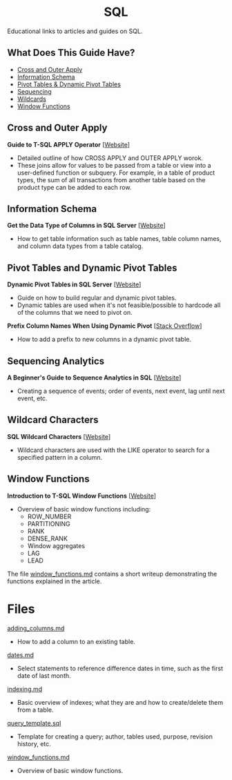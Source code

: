 <h1 align="center">SQL</h1>

Educational links to articles and guides on SQL.

## What Does This Guide Have?

* [Cross and Outer Apply](#cross-and-outer-apply)
* [Information Schema](#information-schema)
* [Pivot Tables & Dynamic Pivot Tables](#pivot-tables-and-dynamic-pivot-tables)
* [Sequencing](#sequencing-analytics)
* [Wildcards](#wildcard-characters)
* [Window Functions](#window-functions)

## Cross and Outer Apply

**Guide to T-SQL APPLY Operator** [[Website](https://thwack.solarwinds.com/groups/data-driven/b/blog/posts/what-is-sql-cross-apply-guide-to-t-sql-apply-operator)]
* Detailed outline of how CROSS APPLY and OUTER APPLY worok.
* These joins allow for values to be passed from a table or view into a user-defined function or subquery. For example, in a table of product types, the sum of all transactions from another table based on the product type can be added to each row.

## Information Schema

**Get the Data Type of Columns in SQL Server** [[Website](https://datatofish.com/data-type-columns-sql-server/)]
* How to get table information such as table names, table column names, and column data types from a table catalog.

## Pivot Tables and Dynamic Pivot Tables

**Dynamic Pivot Tables in SQL Server** [[Website](https://www.sqlshack.com/dynamic-pivot-tables-in-sql-server/)]
* Guide on how to build regular and dynamic pivot tables.
* Dynamic tables are used when it's not feasible/possible to hardcode all of the columns that we need to pivot on.

**Prefix Column Names When Using Dynamic Pivot** [[Stack Overflow](https://stackoverflow.com/questions/40028251/prefix-column-names-when-using-dynamic-pivot)]
* How to add a prefix to new columns in a dynamic pivot table.

## Sequencing Analytics

**A Beginner's Guide to Sequence Analytics in SQL** [[Website](https://www.motifanalytics.com/posts/a-beginners-guide-to-sequence-analytics-in-sql)]
* Creating a sequence of events; order of events, next event, lag until next event, etc.

## Wildcard Characters

**SQL Wildcard Characters** [[Website](https://www.w3schools.com/sql/sql_wildcards.asp)]
* Wildcard characters are used with the LIKE operator to search for a specified pattern in a column.

## Window Functions

**Introduction to T-SQL Window Functions** [[Website](https://www.red-gate.com/simple-talk/databases/sql-server/t-sql-programming-sql-server/introduction-to-t-sql-window-functions/)]
* Overview of basic window functions including:
  * ROW_NUMBER
  * PARTITIONING
  * RANK
  * DENSE_RANK
  * Window aggregates
  * LAG
  * LEAD
 
The file [window_functions.md](Resources/sql_files/window_functions.md) contains a short writeup demonstrating the functions explained in the article.

# Files
[adding_columns.md](sql_files/adding_columns.md)
* How to add a column to an existing table.

[dates.md](sql_files/dates.md)
* Select statements to reference difference dates in time, such as the first date of last month.

[indexing.md](sql_files/indexing.md)
* Basic overview of indexes; what they are and how to create/delete them from a table.

[query_template.sql](sql_files/query_template.sql)
* Template for creating a query; author, tables used, purpose, revision history, etc.

[window_functions.md](sql_files/window_functions.md)
* Overview of basic window functions.
